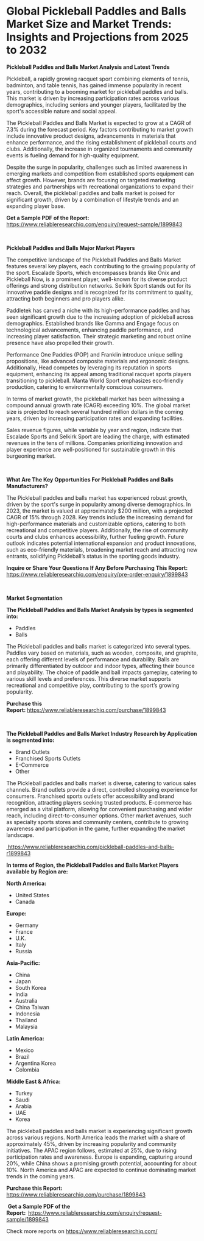 <p><h1>Global Pickleball Paddles and Balls Market Size and Market Trends: Insights and Projections from 2025 to 2032</h1></p><p><strong>Pickleball Paddles and Balls Market Analysis and Latest Trends</strong></p>
<p><p>Pickleball, a rapidly growing racquet sport combining elements of tennis, badminton, and table tennis, has gained immense popularity in recent years, contributing to a booming market for pickleball paddles and balls. This market is driven by increasing participation rates across various demographics, including seniors and younger players, facilitated by the sport's accessible nature and social appeal. </p><p>The Pickleball Paddles and Balls Market is expected to grow at a CAGR of 7.3% during the forecast period. Key factors contributing to market growth include innovative product designs, advancements in materials that enhance performance, and the rising establishment of pickleball courts and clubs. Additionally, the increase in organized tournaments and community events is fueling demand for high-quality equipment. </p><p>Despite the surge in popularity, challenges such as limited awareness in emerging markets and competition from established sports equipment can affect growth. However, brands are focusing on targeted marketing strategies and partnerships with recreational organizations to expand their reach. Overall, the pickleball paddles and balls market is poised for significant growth, driven by a combination of lifestyle trends and an expanding player base.</p></p>
<p><strong>Get a Sample PDF of the Report:&nbsp;</strong> <a href="https://www.reliableresearchiq.com/enquiry/request-sample/1899843?utm_campaign=2188&utm_medium=2&utm_source=Github&utm_content=ia&utm_term=08022025&utm_id=pickleball-paddles-and-balls">https://www.reliableresearchiq.com/enquiry/request-sample/1899843</a></p>
<p>&nbsp;</p>
<p><strong>Pickleball Paddles and Balls Major Market Players</strong></p>
<p><p>The competitive landscape of the Pickleball Paddles and Balls Market features several key players, each contributing to the growing popularity of the sport. Escalade Sports, which encompasses brands like Onix and Pickleball Now, is a prominent player, well-known for its diverse product offerings and strong distribution networks. Selkirk Sport stands out for its innovative paddle designs and is recognized for its commitment to quality, attracting both beginners and pro players alike.</p><p>Paddletek has carved a niche with its high-performance paddles and has seen significant growth due to the increasing adoption of pickleball across demographics. Established brands like Gamma and Engage focus on technological advancements, enhancing paddle performance, and increasing player satisfaction. Their strategic marketing and robust online presence have also propelled their growth.</p><p>Performance One Paddles (POP) and Franklin introduce unique selling propositions, like advanced composite materials and ergonomic designs. Additionally, Head competes by leveraging its reputation in sports equipment, enhancing its appeal among traditional racquet sports players transitioning to pickleball. Manta World Sport emphasizes eco-friendly production, catering to environmentally conscious consumers.</p><p>In terms of market growth, the pickleball market has been witnessing a compound annual growth rate (CAGR) exceeding 10%. The global market size is projected to reach several hundred million dollars in the coming years, driven by increasing participation rates and expanding facilities.</p><p>Sales revenue figures, while variable by year and region, indicate that Escalade Sports and Selkirk Sport are leading the charge, with estimated revenues in the tens of millions. Companies prioritizing innovation and player experience are well-positioned for sustainable growth in this burgeoning market.</p></p>
<p>&nbsp;</p>
<p><strong>What Are The Key Opportunities For Pickleball Paddles and Balls Manufacturers?</strong></p>
<p><p>The Pickleball paddles and balls market has experienced robust growth, driven by the sport's surge in popularity among diverse demographics. In 2023, the market is valued at approximately $200 million, with a projected CAGR of 15% through 2028. Key trends include the increasing demand for high-performance materials and customizable options, catering to both recreational and competitive players. Additionally, the rise of community courts and clubs enhances accessibility, further fueling growth. Future outlook indicates potential international expansion and product innovations, such as eco-friendly materials, broadening market reach and attracting new entrants, solidifying Pickleball’s status in the sporting goods industry.</p></p>
<p><strong>Inquire or Share Your Questions If Any Before Purchasing This Report:</strong> <a href="https://www.reliableresearchiq.com/enquiry/pre-order-enquiry/1899843?utm_campaign=2188&utm_medium=2&utm_source=Github&utm_content=ia&utm_term=08022025&utm_id=pickleball-paddles-and-balls">https://www.reliableresearchiq.com/enquiry/pre-order-enquiry/1899843</a></p>
<p>&nbsp;</p>
<p><strong>Market Segmentation</strong></p>
<p><strong>The Pickleball Paddles and Balls Market Analysis by types is segmented into:</strong></p>
<p><ul><li>Paddles</li><li>Balls</li></ul></p>
<p><p>The Pickleball paddles and balls market is categorized into several types. Paddles vary based on materials, such as wooden, composite, and graphite, each offering different levels of performance and durability. Balls are primarily differentiated by outdoor and indoor types, affecting their bounce and playability. The choice of paddle and ball impacts gameplay, catering to various skill levels and preferences. This diverse market supports recreational and competitive play, contributing to the sport’s growing popularity.</p></p>
<p><strong>Purchase this Report:&nbsp;</strong><a href="https://www.reliableresearchiq.com/purchase/1899843?utm_campaign=2188&utm_medium=2&utm_source=Github&utm_content=ia&utm_term=08022025&utm_id=pickleball-paddles-and-balls">https://www.reliableresearchiq.com/purchase/1899843</a></p>
<p>&nbsp;</p>
<p><strong>The Pickleball Paddles and Balls Market Industry Research by Application is segmented into:</strong></p>
<p><ul><li>Brand Outlets</li><li>Franchised Sports Outlets</li><li>E-Commerce</li><li>Other</li></ul></p>
<p><p>The Pickleball paddles and balls market is diverse, catering to various sales channels. Brand outlets provide a direct, controlled shopping experience for consumers. Franchised sports outlets offer accessibility and brand recognition, attracting players seeking trusted products. E-commerce has emerged as a vital platform, allowing for convenient purchasing and wider reach, including direct-to-consumer options. Other market avenues, such as specialty sports stores and community centers, contribute to growing awareness and participation in the game, further expanding the market landscape.</p></p>
<p><a href="https://www.reliableresearchiq.com/pickleball-paddles-and-balls-r1899843?utm_campaign=2188&utm_medium=2&utm_source=Github&utm_content=ia&utm_term=08022025&utm_id=pickleball-paddles-and-balls">&nbsp;https://www.reliableresearchiq.com/pickleball-paddles-and-balls-r1899843</a></p>
<p><strong>In terms of Region, the Pickleball Paddles and Balls Market Players available by Region are:</strong></p>
<p>
    <p> <strong> North America: </strong>
        <ul>
            <li>United States</li>
            <li>Canada</li>
        </ul>
        </p> 
    <p> <strong> Europe: </strong>
        <ul>
            <li>Germany</li>
            <li>France</li>
            <li>U.K.</li>
            <li>Italy</li>
            <li>Russia</li>
        </ul>
        </p> 
    <p> <strong> Asia-Pacific: </strong>
        <ul>
            <li>China</li>
            <li>Japan</li>
            <li>South Korea</li>
            <li>India</li>
            <li>Australia</li>
            <li>China Taiwan</li>
            <li>Indonesia</li>
            <li>Thailand</li>
            <li>Malaysia</li>
        </ul>
        </p> 
    <p> <strong> Latin America: </strong>
        <ul>
            <li>Mexico</li>
            <li>Brazil</li>
            <li>Argentina Korea</li>
            <li>Colombia</li>
        </ul>
        </p> 
    <p> <strong> Middle East & Africa: </strong>
        <ul>
            <li>Turkey</li>
            <li>Saudi</li>
            <li>Arabia</li>
            <li>UAE</li>
            <li>Korea</li>
        </ul>
    </p>
    </p>
<p><p>The pickleball paddles and balls market is experiencing significant growth across various regions. North America leads the market with a share of approximately 45%, driven by increasing popularity and community initiatives. The APAC region follows, estimated at 25%, due to rising participation rates and awareness. Europe is expanding, capturing around 20%, while China shows a promising growth potential, accounting for about 10%. North America and APAC are expected to continue dominating market trends in the coming years.</p></p>
<p><strong>Purchase this Report: </strong><a href="https://www.reliableresearchiq.com/purchase/1899843?utm_campaign=2188&utm_medium=2&utm_source=Github&utm_content=ia&utm_term=08022025&utm_id=pickleball-paddles-and-balls">https://www.reliableresearchiq.com/purchase/1899843</a></p>
<p>&nbsp;<strong>Get a Sample PDF of the Report:&nbsp;&nbsp;</strong><a href="https://www.reliableresearchiq.com/enquiry/request-sample/1899843?utm_campaign=2188&utm_medium=2&utm_source=Github&utm_content=ia&utm_term=08022025&utm_id=pickleball-paddles-and-balls">https://www.reliableresearchiq.com/enquiry/request-sample/1899843</a></p>
<p><strong></strong></p>
<p>Check more reports on <a href="https://www.reliableresearchiq.com/?utm_campaign=2188&utm_medium=2&utm_source=Github&utm_content=ia&utm_term=08022025&utm_id=pickleball-paddles-and-balls">https://www.reliableresearchiq.com/</a></p>